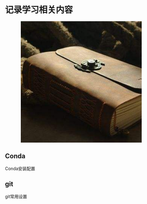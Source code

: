 # 记录学习相关内容
<p align="center">
  <img src="Image/note.jpeg" alt="samples" width="400px">
</p>

## Conda
  Conda安装配置  

## git
  git常用设置  
